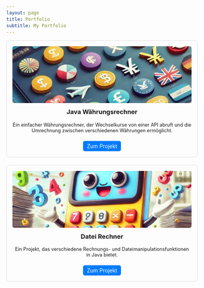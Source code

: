 ```yaml
---
layout: page
title: Portfolio
subtitle: My Portfolio
---
```


<style>
  .project-grid {
    display: grid;
    grid-template-columns: repeat(auto-fill, minmax(250px, 1fr));
    gap: 20px;
  }
  .project-card {
    border: 1px solid #ddd;
    border-radius: 8px;
    padding: 15px;
    text-align: center;
    transition: transform 0.3s ease;
  }
  .project-card:hover {
    transform: translateY(-5px);
    box-shadow: 0 5px 15px rgba(0,0,0,0.1);
  }
  .project-image {
    width: 100%;
    height: 150px;
    object-fit: cover;
    border-radius: 5px;
  }
  .project-title {
    margin-top: 10px;
    font-weight: bold;
  }
  .project-description {
    margin: 10px 0;
    font-size: 0.9em;
  }
  .project-link {
    display: inline-block;
    margin-top: 10px;
    padding: 5px 10px;
    background-color: #007bff;
    color: white;
    text-decoration: none;
    border-radius: 5px;
  }
</style>

<div class="project-grid">
  <div class="project-card">
    <img src="https://github.com/nik1q/nik1q.github.io/raw/master/assets/img/JavaWaehrungRechner.png" alt="JavaWaehrungRechner" class="project-image">
    <h3 class="project-title">Java Währungsrechner</h3>
    <p class="project-description">Ein einfacher Währungsrechner, der Wechselkurse von einer API abruft und die Umrechnung zwischen verschiedenen Währungen ermöglicht.</p>
    <a href="https://github.com/nik1q/JavaWaehrungRechner" class="project-link">Zum Projekt</a>
  </div>
  
  <div class="project-card">
    <img src="https://github.com/nik1q/nik1q.github.io/raw/master/assets/img/DateiRechner.png" alt="DateiRechner" class="project-image">
    <h3 class="project-title">Datei Rechner</h3>
    <p class="project-description">Ein Projekt, das verschiedene Rechnungs- und Dateimanipulationsfunktionen in Java bietet.</p>
    <a href="https://github.com/nik1q/DateiRechner" class="project-link">Zum Projekt</a>
  </div>
</div>
